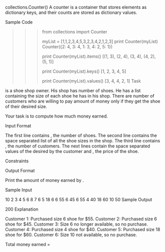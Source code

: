 collections.Counter() 
A counter is a container that stores elements as dictionary keys, and their counts are stored as dictionary values.

Sample Code

>>> from collections import Counter
>>> 
>>> myList = [1,1,2,3,4,5,3,2,3,4,2,1,2,3]
>>> print Counter(myList)
Counter({2: 4, 3: 4, 1: 3, 4: 2, 5: 1})
>>>
>>> print Counter(myList).items()
[(1, 3), (2, 4), (3, 4), (4, 2), (5, 1)]
>>> 
>>> print Counter(myList).keys()
[1, 2, 3, 4, 5]
>>> 
>>> print Counter(myList).values()
[3, 4, 4, 2, 1]
Task

 is a shoe shop owner. His shop has  number of shoes. 
He has a list containing the size of each shoe he has in his shop. 
There are  number of customers who are willing to pay  amount of money only if they get the shoe of their desired size.

Your task is to compute how much money  earned.

Input Format

The first line contains , the number of shoes. 
The second line contains the space separated list of all the shoe sizes in the shop.
The third line contains , the number of customers. 
The next  lines contain the space separated values of the  desired by the customer and , the price of the shoe.

Constraints

 
 
 

Output Format

Print the amount of money earned by .

Sample Input

10
2 3 4 5 6 8 7 6 5 18
6
6 55
6 45
6 55
4 40
18 60
10 50
Sample Output

200
Explanation

Customer 1: Purchased size 6 shoe for $55. 
Customer 2: Purchased size 6 shoe for $45. 
Customer 3: Size 6 no longer available, so no purchase. 
Customer 4: Purchased size 4 shoe for $40. 
Customer 5: Purchased size 18 shoe for $60. 
Customer 6: Size 10 not available, so no purchase.

Total money earned =  
